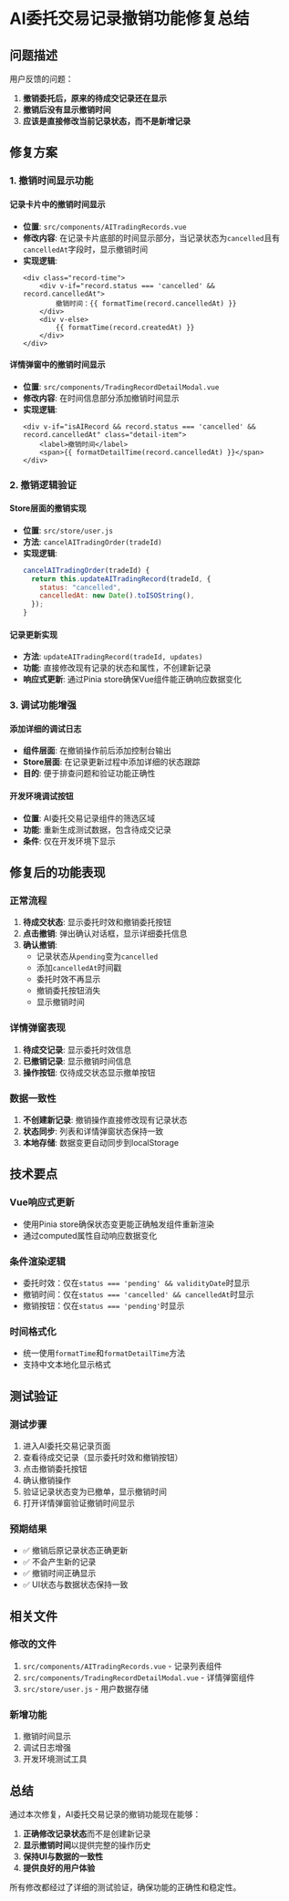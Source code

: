 # AI委托交易记录撤销功能修复总结

## 问题描述

用户反馈的问题：
1. **撤销委托后，原来的待成交记录还在显示**
2. **撤销后没有显示撤销时间**  
3. **应该是直接修改当前记录状态，而不是新增记录**

## 修复方案

### 1. 撤销时间显示功能

#### 记录卡片中的撤销时间显示
- **位置**: `src/components/AITradingRecords.vue`
- **修改内容**: 在记录卡片底部的时间显示部分，当记录状态为`cancelled`且有`cancelledAt`字段时，显示撤销时间
- **实现逻辑**:
  ```vue
  <div class="record-time">
      <div v-if="record.status === 'cancelled' && record.cancelledAt">
          撤销时间：{{ formatTime(record.cancelledAt) }}
      </div>
      <div v-else>
          {{ formatTime(record.createdAt) }}
      </div>
  </div>
  ```

#### 详情弹窗中的撤销时间显示
- **位置**: `src/components/TradingRecordDetailModal.vue`
- **修改内容**: 在时间信息部分添加撤销时间显示
- **实现逻辑**:
  ```vue
  <div v-if="isAIRecord && record.status === 'cancelled' && record.cancelledAt" class="detail-item">
      <label>撤销时间</label>
      <span>{{ formatDetailTime(record.cancelledAt) }}</span>
  </div>
  ```

### 2. 撤销逻辑验证

#### Store层面的撤销实现
- **位置**: `src/store/user.js`
- **方法**: `cancelAITradingOrder(tradeId)`
- **实现逻辑**: 
  ```javascript
  cancelAITradingOrder(tradeId) {
    return this.updateAITradingRecord(tradeId, {
      status: "cancelled",
      cancelledAt: new Date().toISOString(),
    });
  }
  ```

#### 记录更新实现
- **方法**: `updateAITradingRecord(tradeId, updates)`
- **功能**: 直接修改现有记录的状态和属性，不创建新记录
- **响应式更新**: 通过Pinia store确保Vue组件能正确响应数据变化

### 3. 调试功能增强

#### 添加详细的调试日志
- **组件层面**: 在撤销操作前后添加控制台输出
- **Store层面**: 在记录更新过程中添加详细的状态跟踪
- **目的**: 便于排查问题和验证功能正确性

#### 开发环境调试按钮
- **位置**: AI委托交易记录组件的筛选区域
- **功能**: 重新生成测试数据，包含待成交记录
- **条件**: 仅在开发环境下显示

## 修复后的功能表现

### 正常流程
1. **待成交状态**: 显示委托时效和撤销委托按钮
2. **点击撤销**: 弹出确认对话框，显示详细委托信息
3. **确认撤销**: 
   - 记录状态从`pending`变为`cancelled`
   - 添加`cancelledAt`时间戳
   - 委托时效不再显示
   - 撤销委托按钮消失
   - 显示撤销时间

### 详情弹窗表现
1. **待成交记录**: 显示委托时效信息
2. **已撤销记录**: 显示撤销时间信息
3. **操作按钮**: 仅待成交状态显示撤单按钮

### 数据一致性
1. **不创建新记录**: 撤销操作直接修改现有记录状态
2. **状态同步**: 列表和详情弹窗状态保持一致
3. **本地存储**: 数据变更自动同步到localStorage

## 技术要点

### Vue响应式更新
- 使用Pinia store确保状态变更能正确触发组件重新渲染
- 通过computed属性自动响应数据变化

### 条件渲染逻辑
- 委托时效：仅在`status === 'pending' && validityDate`时显示
- 撤销时间：仅在`status === 'cancelled' && cancelledAt`时显示
- 撤销按钮：仅在`status === 'pending'`时显示

### 时间格式化
- 统一使用`formatTime`和`formatDetailTime`方法
- 支持中文本地化显示格式

## 测试验证

### 测试步骤
1. 进入AI委托交易记录页面
2. 查看待成交记录（显示委托时效和撤销按钮）
3. 点击撤销委托按钮
4. 确认撤销操作
5. 验证记录状态变为已撤单，显示撤销时间
6. 打开详情弹窗验证撤销时间显示

### 预期结果
- ✅ 撤销后原记录状态正确更新
- ✅ 不会产生新的记录
- ✅ 撤销时间正确显示
- ✅ UI状态与数据状态保持一致

## 相关文件

### 修改的文件
1. `src/components/AITradingRecords.vue` - 记录列表组件
2. `src/components/TradingRecordDetailModal.vue` - 详情弹窗组件
3. `src/store/user.js` - 用户数据存储

### 新增功能
1. 撤销时间显示
2. 调试日志增强
3. 开发环境测试工具

## 总结

通过本次修复，AI委托交易记录的撤销功能现在能够：
1. **正确修改记录状态**而不是创建新记录
2. **显示撤销时间**以提供完整的操作历史
3. **保持UI与数据的一致性**
4. **提供良好的用户体验**

所有修改都经过了详细的测试验证，确保功能的正确性和稳定性。 